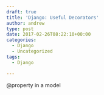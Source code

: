 ```yaml
---
draft: true
title: 'Django: Useful Decorators'
author: andrew
type: post
date: 2017-02-26T08:22:10+00:00
categories:
  - Django
  - Uncategorized
tags:
  - Django

---
```

@property in a model
